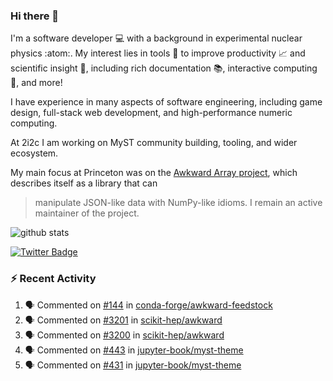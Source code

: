 ### Hi there 👋 

I'm a software developer 💻 with a background in experimental nuclear physics :atom:. My interest lies in tools :wrench: to improve productivity :chart_with_upwards_trend: and scientific insight :telescope:, including rich documentation 📚, interactive computing 🧮, and more! 

I have experience in many aspects of software engineering, including game design, full-stack web development, and high-performance numeric computing. 

At 2i2c I am working on MyST community building, tooling, and wider ecosystem. 

My main focus at Princeton was on the [Awkward Array project](awkward-array.org/), which describes itself as a library that can 
> manipulate JSON-like data with NumPy-like idioms. I remain an active maintainer of the project. 

![github stats](https://github-readme-stats.vercel.app/api?username=agoose77&show_icons=true&hide_rank=true&hide_title=true&bg_color=30,e76445,904e95&text_color=efe3ec&icon_color=efe3ec)
<!--
**agoose77/agoose77** is a ✨ _special_ ✨ repository because its `README.md` (this file) appears on your GitHub profile.

Here are some ideas to get you started:

- 🔭 I’m currently working on ...
- 🌱 I’m currently learning ...
- 👯 I’m looking to collaborate on ...
- 🤔 I’m looking for help with ...
- 💬 Ask me about ...
- 📫 How to reach me: ...
- 😄 Pronouns: ...
- ⚡ Fun fact: ...
-->

[![Twitter Badge](https://img.shields.io/twitter/follow/agoose77?style=flat-square&logo=Twitter&logoColor=white&color=cornflowerblue)](https://twitter.com/agoose77)

### :zap: Recent Activity

<!--START_SECTION:activity-->
1. 🗣 Commented on [#144](https://github.com/conda-forge/awkward-feedstock/pull/144#issuecomment-2267575881) in [conda-forge/awkward-feedstock](https://github.com/conda-forge/awkward-feedstock)
2. 🗣 Commented on [#3201](https://github.com/scikit-hep/awkward/pull/3201#issuecomment-2265925559) in [scikit-hep/awkward](https://github.com/scikit-hep/awkward)
3. 🗣 Commented on [#3200](https://github.com/scikit-hep/awkward/issues/3200#issuecomment-2265899409) in [scikit-hep/awkward](https://github.com/scikit-hep/awkward)
4. 🗣 Commented on [#443](https://github.com/jupyter-book/myst-theme/pull/443#issuecomment-2263047054) in [jupyter-book/myst-theme](https://github.com/jupyter-book/myst-theme)
5. 🗣 Commented on [#431](https://github.com/jupyter-book/myst-theme/pull/431#issuecomment-2263041250) in [jupyter-book/myst-theme](https://github.com/jupyter-book/myst-theme)
<!--END_SECTION:activity-->
